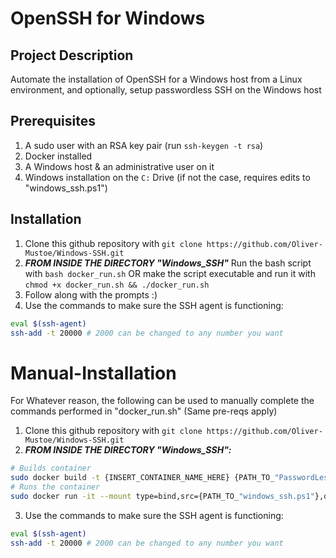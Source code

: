 # OpenSSH for Windows
## Project Description
Automate the installation of OpenSSH for a Windows host from a Linux environment, and optionally, setup passwordless SSH on the Windows host

## Prerequisites
1. A sudo user with an RSA key pair (run ```ssh-keygen -t rsa```)
2. Docker installed
3. A Windows host & an administrative user on it
4. Windows installation on the ```C:``` Drive (if not the case, requires edits to "windows_ssh.ps1")

## Installation
1. Clone this github repository with ```git clone https://github.com/Oliver-Mustoe/Windows-SSH.git```
2. ***FROM INSIDE THE DIRECTORY "Windows_SSH"*** Run the bash script with ```bash docker_run.sh``` OR make the script executable and run it with ```chmod +x docker_run.sh && ./docker_run.sh```
3. Follow along with the prompts :)
4. Use the commands to make sure the SSH agent is functioning:
```bash
eval $(ssh-agent)
ssh-add -t 20000 # 2000 can be changed to any number you want
```

# Manual-Installation
For Whatever reason, the following can be used to manually complete the commands performed in "docker_run.sh" (Same pre-reqs apply)
1. Clone this github repository with ```git clone https://github.com/Oliver-Mustoe/Windows-SSH.git```
2. ***FROM INSIDE THE DIRECTORY "Windows_SSH":***
```bash
# Builds container
sudo docker build -t {INSERT_CONTAINER_NAME_HERE} {PATH_TO_"PasswordLessSSH-Container"_DIR}
# Runs the container
sudo docker run -it --mount type=bind,src={PATH_TO_"windows_ssh.ps1"},dst=/tmp2 --mount type=bind,src={PATH_TO_RSA_KEY_PAIR},dst=/ssh powershell-ntlm /tmp2/windows_ssh.ps1
```
3. Use the commands to make sure the SSH agent is functioning:
```bash
eval $(ssh-agent)
ssh-add -t 20000 # 2000 can be changed to any number you want
```